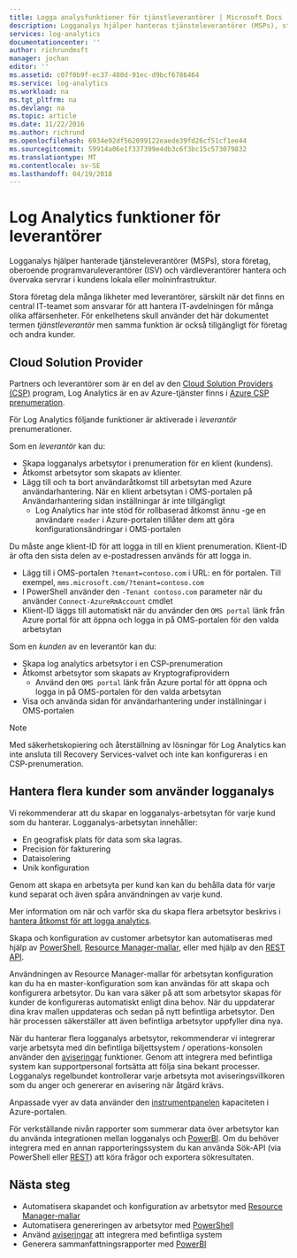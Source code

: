 ```yaml
---
title: Logga analysfunktioner för tjänstleverantörer | Microsoft Docs
description: Logganalys hjälper hanteras tjänsteleverantörer (MSPs), stora företag oberoende programvara leverantörer (ISV) och värdleverantörer hantera och övervaka servrar i kundens lokala eller molninfrastruktur.
services: log-analytics
documentationcenter: ''
author: richrundmsft
manager: jochan
editor: ''
ms.assetid: c07f0b9f-ec37-480d-91ec-d9bcf6786464
ms.service: log-analytics
ms.workload: na
ms.tgt_pltfrm: na
ms.devlang: na
ms.topic: article
ms.date: 11/22/2016
ms.author: richrund
ms.openlocfilehash: 6934e92df562099122eaede39fd26cf51cf1ee44
ms.sourcegitcommit: 59914a06e1f337399e4db3c6f3bc15c573079832
ms.translationtype: MT
ms.contentlocale: sv-SE
ms.lasthandoff: 04/19/2018
---
```

# <a name="log-analytics-features-for-service-providers"></a>Log Analytics funktioner för leverantörer
Logganalys hjälper hanterade tjänsteleverantörer (MSPs), stora företag, oberoende programvaruleverantörer (ISV) och värdleverantörer hantera och övervaka servrar i kundens lokala eller molninfrastruktur. 

Stora företag dela många likheter med leverantörer, särskilt när det finns en central IT-teamet som ansvarar för att hantera IT-avdelningen för många olika affärsenheter. För enkelhetens skull använder det här dokumentet termen *tjänstleverantör* men samma funktion är också tillgängligt för företag och andra kunder.

## <a name="cloud-solution-provider"></a>Cloud Solution Provider
Partners och leverantörer som är en del av den [Cloud Solution Providers (CSP)](https://partner.microsoft.com/Solutions/cloud-reseller-overview) program, Log Analytics är en av Azure-tjänster finns i [Azure CSP prenumeration](https://docs.microsoft.com/azure/cloud-solution-provider/overview/azure-csp-overview). 

För Log Analytics följande funktioner är aktiverade i *leverantör* prenumerationer.

Som en *leverantör* kan du:

* Skapa logganalys arbetsytor i prenumeration för en klient (kundens).
* Åtkomst arbetsytor som skapats av klienter. 
* Lägg till och ta bort användaråtkomst till arbetsytan med Azure användarhantering. När en klient arbetsytan i OMS-portalen på Användarhantering sidan inställningar är inte tillgängligt
  * Log Analytics har inte stöd för rollbaserad åtkomst ännu -ge en användare `reader` i Azure-portalen tillåter dem att göra konfigurationsändringar i OMS-portalen

Du måste ange klient-ID för att logga in till en klient prenumeration. Klient-ID är ofta den sista delen av e-postadressen används för att logga in.

* Lägg till i OMS-portalen `?tenant=contoso.com` i URL: en för portalen. Till exempel, `mms.microsoft.com/?tenant=contoso.com`
* I PowerShell använder den `-Tenant contoso.com` parameter när du använder `Connect-AzureRmAccount` cmdlet
* Klient-ID läggs till automatiskt när du använder den `OMS portal` länk från Azure portal för att öppna och logga in på OMS-portalen för den valda arbetsytan

Som en *kunden* av en leverantör kan du:

* Skapa log analytics arbetsytor i en CSP-prenumeration
* Åtkomst arbetsytor som skapats av Kryptografiprovidern
  * Använd den `OMS portal` länk från Azure portal för att öppna och logga in på OMS-portalen för den valda arbetsytan
* Visa och använda sidan för användarhantering under inställningar i OMS-portalen

> [!NOTE]
> Med säkerhetskopiering och återställning av lösningar för Log Analytics kan inte ansluta till Recovery Services-valvet och inte kan konfigureras i en CSP-prenumeration. 
> 
> 

## <a name="managing-multiple-customers-using-log-analytics"></a>Hantera flera kunder som använder logganalys
Vi rekommenderar att du skapar en logganalys-arbetsytan för varje kund som du hanterar. Logganalys-arbetsytan innehåller:

* En geografisk plats för data som ska lagras. 
* Precision för fakturering 
* Dataisolering 
* Unik konfiguration

Genom att skapa en arbetsyta per kund kan kan du behålla data för varje kund separat och även spåra användningen av varje kund.

Mer information om när och varför ska du skapa flera arbetsytor beskrivs i [hantera åtkomst för att logga analytics](log-analytics-manage-access.md#determine-the-number-of-workspaces-you-need).

Skapa och konfiguration av customer arbetsytor kan automatiseras med hjälp av [PowerShell](log-analytics-powershell-workspace-configuration.md), [Resource Manager-mallar](log-analytics-template-workspace-configuration.md), eller med hjälp av den [REST API](https://www.nuget.org/packages/Microsoft.Azure.Management.OperationalInsights/).

Användningen av Resource Manager-mallar för arbetsytan konfiguration kan du ha en master-konfiguration som kan användas för att skapa och konfigurera arbetsytor. Du kan vara säker på att som arbetsytor skapas för kunder de konfigureras automatiskt enligt dina behov. När du uppdaterar dina krav mallen uppdateras och sedan på nytt befintliga arbetsytor. Den här processen säkerställer att även befintliga arbetsytor uppfyller dina nya.    

När du hanterar flera logganalys arbetsytor, rekommenderar vi integrerar varje arbetsyta med din befintliga biljettsystem / operations-konsolen använder den [aviseringar](log-analytics-alerts.md) funktioner. Genom att integrera med befintliga system kan supportpersonal fortsätta att följa sina bekant processer. Logganalys regelbundet kontrollerar varje arbetsyta mot aviseringsvillkoren som du anger och genererar en avisering när åtgärd krävs.

Anpassade vyer av data använder den [instrumentpanelen](../azure-portal/azure-portal-dashboards.md) kapaciteten i Azure-portalen.  

För verkställande nivån rapporter som summerar data över arbetsytor kan du använda integrationen mellan logganalys och [PowerBI](log-analytics-powerbi.md). Om du behöver integrera med en annan rapporteringssystem du kan använda Sök-API (via PowerShell eller [REST](log-analytics-log-search-api.md)) att köra frågor och exportera sökresultaten.

## <a name="next-steps"></a>Nästa steg
* Automatisera skapandet och konfiguration av arbetsytor med [Resource Manager-mallar](log-analytics-template-workspace-configuration.md)
* Automatisera genereringen av arbetsytor med [PowerShell](log-analytics-powershell-workspace-configuration.md) 
* Använd [aviseringar](log-analytics-alerts.md) att integrera med befintliga system
* Generera sammanfattningsrapporter med [PowerBI](log-analytics-powerbi.md)

